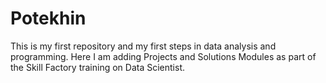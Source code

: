 # Potekhin
This is my first repository and my first steps in data analysis and programming.
Here I am adding Projects and Solutions Modules as part of the Skill Factory training on Data Scientist.
